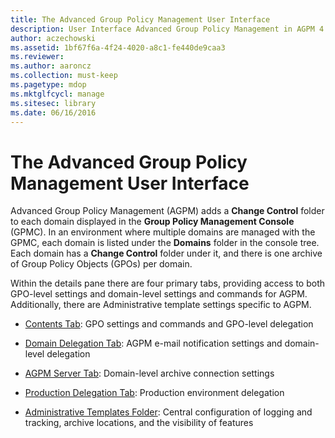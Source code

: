 ```yaml
---
title: The Advanced Group Policy Management User Interface
description: User Interface Advanced Group Policy Management in AGPM 4.
author: aczechowski
ms.assetid: 1bf67f6a-4f24-4020-a8c1-fe440de9caa3
ms.reviewer:
ms.author: aaroncz
ms.collection: must-keep
ms.pagetype: mdop
ms.mktglfcycl: manage
ms.sitesec: library
ms.date: 06/16/2016
---
```



# The Advanced Group Policy Management User Interface


Advanced Group Policy Management (AGPM) adds a **Change Control** folder to each domain displayed in the **Group Policy Management Console** (GPMC). In an environment where multiple domains are managed with the GPMC, each domain is listed under the **Domains** folder in the console tree. Each domain has a **Change Control** folder under it, and there is one archive of Group Policy Objects (GPOs) per domain.

Within the details pane there are four primary tabs, providing access to both GPO-level settings and domain-level settings and commands for AGPM. Additionally, there are Administrative template settings specific to AGPM.

-   [Contents Tab](contents-tab-agpm40.md): GPO settings and commands and GPO-level delegation

-   [Domain Delegation Tab](domain-delegation-tab-agpm40.md): AGPM e-mail notification settings and domain-level delegation

-   [AGPM Server Tab](agpm-server-tab-agpm40.md): Domain-level archive connection settings

-   [Production Delegation Tab](production-delegation-tab-agpm40.md): Production environment delegation

-   [Administrative Templates Folder](administrative-templates-folder-agpm40.md): Central configuration of logging and tracking, archive locations, and the visibility of features

 

 





